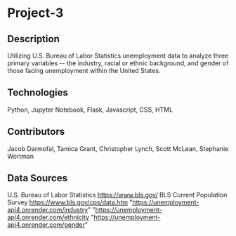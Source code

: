 # Project-3
## Description
Utilizing U.S. Bureau of Labor Statistics unemployment data to analyze three primary variables -- the industry, racial or ethnic background, and gender of those facing unemployment within the United States.

## Technologies
Python, Jupyter Notebook, Flask, Javascript, CSS, HTML

## Contributors
Jacob Darmofal,
Tamica Grant,
Christopher Lynch,
Scott McLean,
Stephanie Wortman

## Data Sources
U.S. Bureau of Labor Statistics
https://www.bls.gov/
BLS Current Population Survey
https://www.bls.gov/cps/data.htm
"https://unemployment-api4.onrender.com/industry"
"https://unemployment-api4.onrender.com/ethnicity
"https://unemployment-api4.onrender.com/gender"
